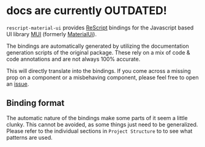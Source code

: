 # docs are currently OUTDATED!

`rescript-material-ui` provides [ReScript](https://rescript-lang.org/) bindings
for the Javascript based UI library [MUI](https://mui.com/) (formerly
[MaterialUi](https://material-ui.com/)).

The bindings are automatically generated by utilizing the documentation
generation scripts of the original package. These rely on a mix of code & code
annotations and are not always 100% accurate.

This will directly translate into the bindings. If you come across a missing
prop on a component or a misbehaving component, please feel free to open an
[issue](https://github.com/cca-io/rescript-material-ui/issues).

## Binding format

The automatic nature of the bindings make some parts of it seem a little clunky.
This cannot be avoided, as some things just need to be generalized. Please refer
to the individual sections in `Project Structure` to to see what patterns are
used.
